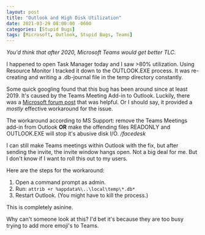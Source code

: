```yaml
---
layout: post
title: "Outlook and High Disk Utilization"
date: 2021-03-29 08:00:00 -0600
categories: [Stupid Bugs]
tags: [Microsoft, Outlook, Stupid Bugs, Teams]
---
```


*You'd think that after 2020, Microsoft Teams would get better TLC.*

I happened to open Task Manager today and I saw >80% utilization. Using Resource Monitor I tracked it down to the OUTLOOK.EXE process. It was re-creating and writing a .db-journal file in the temp directory constantly.

Some quick googling found that this bug has been around since at least 2019. It's caused by the Teams Meeting Add-in to Outlook. Luckily, there was a [Microsoft forum post](https://answers.microsoft.com/en-us/windows/forum/all/microsoft-applications-causing-100-disk-usage/fa63de3f-a229-49c8-807d-8876ac00b158) that was helpful. Or I should say, it provided a *mostly* effective workaround for the issue.

The workaround according to MS Support: remove the Teams Meetings add-in from Outlook **OR** make the offending files READONLY and OUTLOOK.EXE will stop it's abusive disk I/O. */facedesk*

I can still make Teams meetings within Outlook with the fix, but after sending the invite, the invite window hangs open. Not a big deal for me. But I don't know if I want to roll this out to my users.

Here are the steps for the workaround:

1. Open a command prompt as admin.
1. Run: `attrib +r %appdata%\..\local\temp\*.db*`
1. Restart Outlook. (You might have to kill the process.)

This is completely asinine.

Why can't someone look at this? I'd bet it's because they are too busy trying to add more emoji's to Teams.
